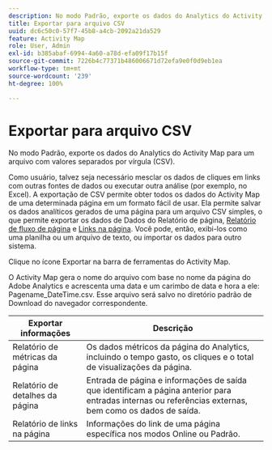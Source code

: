 ```yaml
---
description: No modo Padrão, exporte os dados do Analytics do Activity Map para um arquivo com valores separados por vírgula (CSV).
title: Exportar para arquivo CSV
uuid: dc6c50c0-57f7-45b8-a4cb-2092a21da529
feature: Activity Map
role: User, Admin
exl-id: b385abaf-6994-4a60-a78d-efa09f17b15f
source-git-commit: 7226b4c77371b486006671d72efa9e0f0d9eb1ea
workflow-type: tm+mt
source-wordcount: '239'
ht-degree: 100%

---
```


# Exportar para arquivo CSV

No modo Padrão, exporte os dados do Analytics do Activity Map para um arquivo com valores separados por vírgula (CSV).

Como usuário, talvez seja necessário mesclar os dados de cliques em links com outras fontes de dados ou executar outra análise (por exemplo, no Excel). A exportação de CSV permite obter todos os dados do Activity Map de uma determinada página em um formato fácil de usar. Ela permite salvar os dados analíticos gerados de uma página para um arquivo CSV simples, o que permite exportar os dados de Dados do Relatório de página, [Relatório de fluxo de página](/help/analyze/activity-map/activitymap-page-flow.md) e [Links na página](/help/analyze/activity-map/activitymap-links-report.md). Você pode, então, exibi-los como uma planilha ou um arquivo de texto, ou importar os dados para outro sistema.

Clique no ícone Exportar na barra de ferramentas do Activity Map.

O Activity Map gera o nome do arquivo com base no nome da página do Adobe Analytics e acrescenta uma data e um carimbo de data e hora a ele: Pagename_DateTime.csv. Esse arquivo será salvo no diretório padrão de Download do navegador correspondente.

| Exportar informações | Descrição |
|---|---|
| Relatório de métricas da página | Os dados métricos da página do Analytics, incluindo o tempo gasto, os cliques e o total de visualizações da página. |
| Relatório de detalhes da página | Entrada de página e informações de saída que identificam a página anterior para entradas internas ou referências externas, bem como os dados de saída. |
| Relatório de links na página | Informações do link de uma página específica nos modos Online ou Padrão. |
